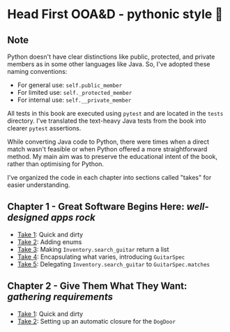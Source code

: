 # Head First OOA&D - pythonic style 🐍

## Note

Python doesn't have clear distinctions like public, protected, and private members as in some other languages like Java. So, I've adopted these naming conventions:

- For general use: `self.public_member`
- For limited use: `self._protected_member`
- For internal use: `self.__private_member`

All tests in this book are executed using `pytest` and are located in the `tests` directory. I've translated the text-heavy Java tests from the book into clearer `pytest` assertions.

While converting Java code to Python, there were times when a direct match wasn't feasible or when Python offered a more straightforward method. My main aim was to preserve the educational intent of the book, rather than optimising for Python.

I've organized the code in each chapter into sections called "takes" for easier understanding.

## Chapter 1 - Great Software Begins Here: _well-designed apps rock_

- [Take 1](./src/ooad/chapter_01/take_01/): Quick and dirty
- [Take 2](./src/ooad/chapter_01/take_02/): Adding enums
- [Take 3](./src/ooad/chapter_01/take_03/): Making `Inventory.search_guitar` return a list
- [Take 4](./src/ooad/chapter_01/take_04/): Encapsulating what varies, introducing `GuitarSpec`
- [Take 5](./src/ooad/chapter_01/take_05/): Delegating `Inventory.search_guitar` to `GuitarSpec.matches`

## Chapter 2 - Give Them What They Want: _gathering requirements_

- [Take 1](./src/ooad/chapter_02/take_01/): Quick and dirty
- [Take 2](./src/ooad/chapter_02/take_02/): Setting up an automatic closure for the `DogDoor`
